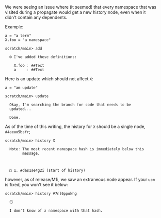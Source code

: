 We were seeing an issue where (it seemed) that every namespace that was visited during a propagate would get a new history node, even when it didn't contain any dependents.

Example:

``` unison
a = "a term"
X.foo = "a namespace"
```

``` ucm
scratch/main> add

  ⍟ I've added these definitions:
  
    X.foo : ##Text
    a     : ##Text

```

Here is an update which should not affect `X`:

``` unison
a = "an update"
```

``` ucm
scratch/main> update

  Okay, I'm searching the branch for code that needs to be
  updated...

  Done.

```

As of the time of this writing, the history for `X` should be a single node, `#4eeuo5bsfr`;

``` ucm
scratch/main> history X

  Note: The most recent namespace hash is immediately below this
        message.
  
  
  
  □ 1. #das1se4g2i (start of history)

```

however, as of release/M1i, we saw an extraneous node appear.  If your `ucm` is fixed, you won't see it below:

``` ucm
scratch/main> history #7nl6ppokhg

  😶
  
  I don't know of a namespace with that hash.

```
